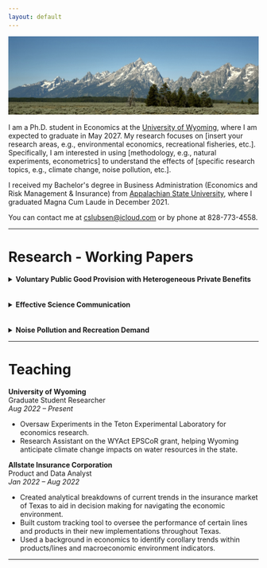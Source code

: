 ```yaml
---
layout: default
---
```

<img src="/assets/tetons.jpeg" alt="AxamerLizum" />

I am a Ph.D. student in Economics at the [University of Wyoming](https://www.uwyo.edu), where I am expected to graduate in May 2027. My research focuses on [insert your research areas, e.g., environmental economics, recreational fisheries, etc.]. Specifically, I am interested in using [methodology, e.g., natural experiments, econometrics] to understand the effects of [specific research topics, e.g., climate change, noise pollution, etc.].

I received my Bachelor's degree in Business Administration (Economics and Risk Management & Insurance) from [Appalachian State University](https://www.appstate.edu), where I graduated Magna Cum Laude in December 2021. 

You can contact me at [cslubsen@icloud.com](mailto:cslubsen@icloud.com) or by phone at 828-773-4558.

* * *

# Research - Working Papers

<details>
  <summary><b>Voluntary Public Good Provision with Heterogeneous Private Benefits </b></summary>
  <p>
    With <a href="https://tlcherry.weebly.com" target="_blank">Todd L. Cherry</a>
    <br>
    <br>
    Voluntary public goods provision involves individuals making decisions that consider the
    balance between heterogenous private benefits and collective societal benefits. This
    occurs in many environmental and public health contexts such as vaccination campaigns,
    adoption of renewable energy technologies, conservation programs, waste reduction and
    recycling initiatives, air quality improvement e?orts, and noise pollution reduction. The
    level of participation determines whether a critical threshold is met for achieving impactful
    societal benefits. However, individual incentives to participate are heterogenous, leading to
    potential free-riding opportunities for individuals when a population is trying to reach a
    critical threshold.
    <br>
    The decision to contribute to such public goods depends not only on private costs and
    benefits but also on the structure of decision-making. Individuals may act simultaneously
    without knowing others' choices or sequentially. When individuals make decisions
    sequentially, they can observe early adopters, and this may encourage greater cooperation.
    Little is known about how heterogeneity in individual incentives interact with decision
    sequences to influence participation in voluntary public goods provision. This study
    examines these factors through a controlled lab experimental framework to better
    understand the mechanisms that drive cooperative behavior in threshold public goods
    settings.
  </p>
</details>
<br>
<br>
<details>
  <summary><b> Effective Science Communication </b></summary>
  <p>
    With <a href="https://tlcherry.weebly.com" target="_blank">Todd L. Cherry</a>
    <br>
    <br>
    <i>Work in progress.</i>
  </p>
</details>
<br>
<br>
<details>
  <summary><b> Noise Pollution and Recreation Demand </b></summary>
  <p>
    With <a href="https://tlcherry.weebly.com" target="_blank">Todd L. Cherry</a>
    <br>
    <br>
    Anthropogenic noise is an increasing issue in outdoor recreation, particularly at national parks. 
    Studies show that noise in national parks is a growing problem (Buxton et al. 2017; Chrobak 2017; Buxton et al. 2019), particularly in transportation corridors that have noise levels many times the natural level (Mennitt et al. 2014). Noise can have negative impacts on wildlife, including masking sounds that provide important signals of threats and mating. Shannon et al. (2016) documents how noise affects wildlife behavior, physiology, and fitness. Noise also impacts people. Basner et al. (2014) reports that noise not only annoys people but also contributes to health problems. In parks, even low levels of noise can diminish the benefits that people receive from experiencing nature and natural sounds (e.g., relaxation, mood, stress, etc.).  
    <br>
    To learn more about noise in national parks, the NPS also has monitored the frequency and levels of noise across hundreds of sites for nearly three decades. In 2000, the NPS Resource Stewardship and Science Directorate established The Natural Sounds Program, which seeks to 
    “…protect, maintain, or restore acoustical environments throughout the National Park System.”  These efforts have contributed to our understanding of anthropogenic noise in national parks.  
    <br>
    The proposed study contributes to this knowledge by studying the individual behavioral responses to anthropogenic noise and estimating the welfare impacts on visitors. We will employ methods to estimate recreational demand models that allow the estimation of welfare effects from noise in GTNP. This includes investigating the averting behavior that visitors make to mitigate the welfare loss. Previous work has considered the impact of noise on wildlife (Barber et al. 2010; Shannon et al. 2015), and to a lesser extent the impact on visitors. A particular opening in the literature is examining how anthropogenic noise impacts the behavior and benefits of visitors to national parks. This research will help fill this void. 

  </p>
</details>


* * *

# Teaching

**University of Wyoming**  
Graduate Student Researcher  
_Aug 2022 – Present_  
- Oversaw Experiments in the Teton Experimental Laboratory for economics research.  
- Research Assistant on the WYAct EPSCoR grant, helping Wyoming anticipate climate change impacts on water resources in the state.

**Allstate Insurance Corporation**  
Product and Data Analyst  
_Jan 2022 – Aug 2022_  
- Created analytical breakdowns of current trends in the insurance market of Texas to aid in decision making for navigating the economic environment.  
- Built custom tracking tool to oversee the performance of certain lines and products in their new implementations throughout Texas.  
- Used a background in economics to identify corollary trends within products/lines and macroeconomic environment indicators.


* * *

